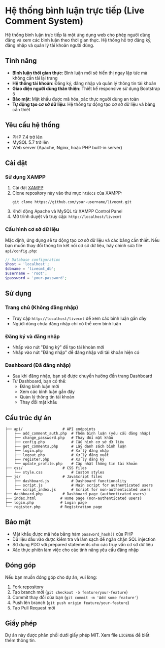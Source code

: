 # Hệ thống bình luận trực tiếp (Live Comment System)

Hệ thống bình luận trực tiếp là một ứng dụng web cho phép người dùng đăng và xem các bình luận theo thời gian thực. Hệ thống hỗ trợ đăng ký, đăng nhập và quản lý tài khoản người dùng.

## Tính năng

- **Bình luận thời gian thực**: Bình luận mới sẽ hiển thị ngay lập tức mà không cần tải lại trang
- **Hệ thống tài khoản**: Đăng ký, đăng nhập và quản lý thông tin tài khoản
- **Giao diện người dùng thân thiện**: Thiết kế responsive sử dụng Bootstrap 5
- **Bảo mật**: Mật khẩu được mã hóa, xác thực người dùng an toàn
- **Tự động tạo cơ sở dữ liệu**: Hệ thống tự động tạo cơ sở dữ liệu và bảng cần thiết

## Yêu cầu hệ thống

- PHP 7.4 trở lên
- MySQL 5.7 trở lên
- Web server (Apache, Nginx, hoặc PHP built-in server)

## Cài đặt

### Sử dụng XAMPP

1. Cài đặt [XAMPP](https://www.apachefriends.org/index.html)
2. Clone repository này vào thư mục `htdocs` của XAMPP:
   ```
   git clone https://github.com/your-username/livecmt.git
   ```
3. Khởi động Apache và MySQL từ XAMPP Control Panel
4. Mở trình duyệt và truy cập: `http://localhost/livecmt`

### Cấu hình cơ sở dữ liệu

Mặc định, ứng dụng sẽ tự động tạo cơ sở dữ liệu và các bảng cần thiết. Nếu bạn muốn thay đổi thông tin kết nối cơ sở dữ liệu, hãy chỉnh sửa file `api/config.php`:

```php
// Database configuration
$host = 'localhost';
$dbname = 'livecmt_db';
$username = 'root';
$password = 'your-password';
```

## Sử dụng

### Trang chủ (Không đăng nhập)

- Truy cập `http://localhost/livecmt` để xem các bình luận gần đây
- Người dùng chưa đăng nhập chỉ có thể xem bình luận

### Đăng ký và đăng nhập

- Nhấp vào nút "Đăng ký" để tạo tài khoản mới
- Nhấp vào nút "Đăng nhập" để đăng nhập với tài khoản hiện có

### Dashboard (Đã đăng nhập)

- Sau khi đăng nhập, bạn sẽ được chuyển hướng đến trang Dashboard
- Từ Dashboard, bạn có thể:
  - Đăng bình luận mới
  - Xem các bình luận gần đây
  - Quản lý thông tin tài khoản
  - Thay đổi mật khẩu

## Cấu trúc dự án

```
├── api/                  # API endpoints
│   ├── add_comment_auth.php  # Thêm bình luận (yêu cầu đăng nhập)
│   ├── change_password.php   # Thay đổi mật khẩu
│   ├── config.php            # Cấu hình cơ sở dữ liệu
│   ├── get_comments.php      # Lấy danh sách bình luận
│   ├── login.php             # Xử lý đăng nhập
│   ├── logout.php            # Xử lý đăng xuất
│   ├── register.php          # Xử lý đăng ký
│   └── update_profile.php    # Cập nhật thông tin tài khoản
├── css/                  # CSS files
│   └── style.css             # Custom styles
├── js/                   # JavaScript files
│   ├── dashboard.js          # Dashboard functionality
│   ├── script.js             # Main script for authenticated users
│   └── script_index.js       # Script for non-authenticated users
├── dashboard.php         # Dashboard page (authenticated users)
├── index.html           # Home page (non-authenticated users)
├── login.php            # Login page
└── register.php         # Registration page
```

## Bảo mật

- Mật khẩu được mã hóa bằng hàm `password_hash()` của PHP
- Dữ liệu đầu vào được kiểm tra và làm sạch để ngăn chặn SQL injection
- Sử dụng PDO với prepared statements cho các truy vấn cơ sở dữ liệu
- Xác thực phiên làm việc cho các tính năng yêu cầu đăng nhập

## Đóng góp

Nếu bạn muốn đóng góp cho dự án, vui lòng:

1. Fork repository
2. Tạo branch mới (`git checkout -b feature/your-feature`)
3. Commit thay đổi của bạn (`git commit -m 'Add some feature'`)
4. Push lên branch (`git push origin feature/your-feature`)
5. Tạo Pull Request mới

## Giấy phép

Dự án này được phân phối dưới giấy phép MIT. Xem file `LICENSE` để biết thêm thông tin.
